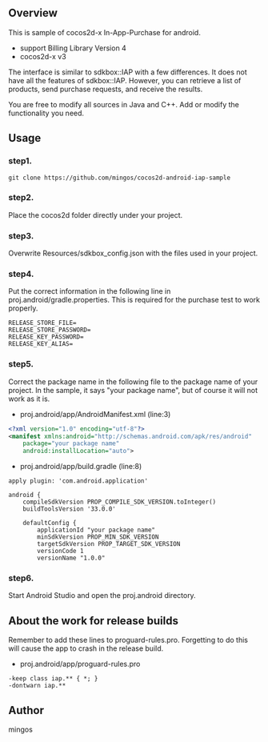 ## Overview

This is sample of cocos2d-x In-App-Purchase for android.

* support Billing Library Version 4
* cocos2d-x v3

The interface is similar to sdkbox::IAP with a few differences.
It does not have all the features of sdkbox::IAP.
However, you can retrieve a list of products, send purchase requests, and receive the results.

You are free to modify all sources in Java and C++.
Add or modify the functionality you need.

## Usage

### step1.

```
git clone https://github.com/mingos/cocos2d-android-iap-sample
```

### step2.

Place the cocos2d folder directly under your project.

### step3. 

Overwrite Resources/sdkbox_config.json with the files used in your project.

### step4.

Put the correct information in the following line in proj.android/gradle.properties.
This is required for the purchase test to work properly.

```
RELEASE_STORE_FILE=
RELEASE_STORE_PASSWORD=
RELEASE_KEY_PASSWORD=
RELEASE_KEY_ALIAS=
```

### step5.

Correct the package name in the following file to the package name of your project.
In the sample, it says "your package name", but of course it will not work as it is.

* proj.android/app/AndroidManifest.xml (line:3)
```xml
<?xml version="1.0" encoding="utf-8"?>
<manifest xmlns:android="http://schemas.android.com/apk/res/android"
    package="your package name"
    android:installLocation="auto">
```

* proj.android/app/build.gradle (line:8)
```
apply plugin: 'com.android.application'

android {
    compileSdkVersion PROP_COMPILE_SDK_VERSION.toInteger()
    buildToolsVersion '33.0.0'

    defaultConfig {
        applicationId "your package name"
        minSdkVersion PROP_MIN_SDK_VERSION
        targetSdkVersion PROP_TARGET_SDK_VERSION
        versionCode 1
        versionName "1.0.0"        
```

### step6.

Start Android Studio and open the proj.android directory.

## About the work for release builds

Remember to add these lines to proguard-rules.pro.
Forgetting to do this will cause the app to crash in the release build.

* proj.android/app/proguard-rules.pro
```
-keep class iap.** { *; }
-dontwarn iap.**
```

## Author

mingos
